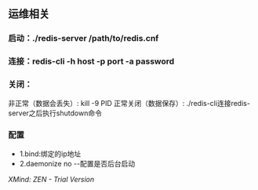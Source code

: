 ## 运维相关

### 启动：./redis-server  /path/to/redis.cnf

### 连接：redis-cli -h host -p port -a password

### 关闭：
非正常（数据会丢失）: kill -9 PID 
正常关闭（数据保存）: ./redis-cli连接redis-server之后执行shutdown命令

### 配置

- 1.bind:绑定的ip地址
- 2.daemonize no --配置是否后台启动

*XMind: ZEN - Trial Version*